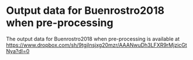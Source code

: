 # Output data for Buenrostro2018 when pre-processing
The output data for Buenrostro2018 when pre-processing is available at https://www.dropbox.com/sh/9tgjlnsjxg20mzr/AAANwuDh3LFXR9rMjzicGtNya?dl=0